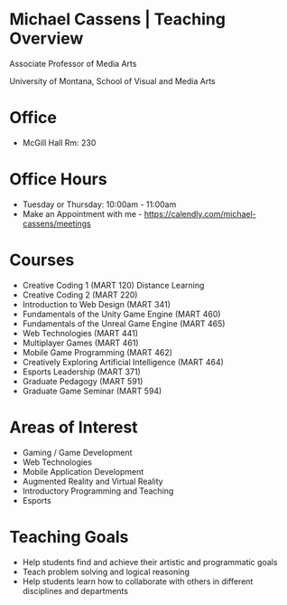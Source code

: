 # Michael Cassens | Teaching Overview

Associate Professor of Media Arts

University of Montana, School of Visual and Media Arts

# Office

* McGill Hall Rm: 230

# Office Hours

* Tuesday or Thursday: 10:00am - 11:00am
* Make an Appointment with me - https://calendly.com/michael-cassens/meetings

# Courses

* Creative Coding 1 (MART 120) Distance Learning
* Creative Coding 2 (MART 220)
* Introduction to Web Design (MART 341)
* Fundamentals of the Unity Game Engine (MART 460)
* Fundamentals of the Unreal Game Engine (MART 465)
* Web Technologies (MART 441)
* Multiplayer Games (MART 461)
* Mobile Game Programming (MART 462)
* Creatively Exploring Artificial Intelligence (MART 464)
* Esports Leadership (MART 371)
* Graduate Pedagogy (MART 591)
* Graduate Game Seminar (MART 594)

# Areas of Interest

* Gaming / Game Development
* Web Technologies
* Mobile Application Development
* Augmented Reality and Virtual Reality
* Introductory Programming and Teaching
* Esports

# Teaching Goals

* Help students find and achieve their artistic and programmatic goals
* Teach problem solving and logical reasoning
* Help students learn how to collaborate with others in different disciplines and departments
